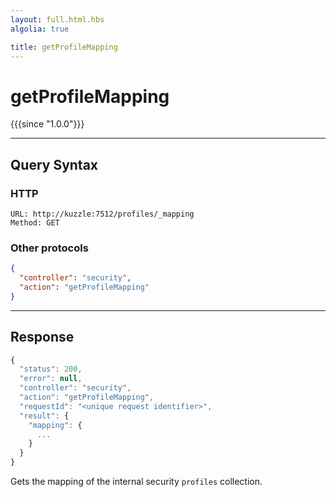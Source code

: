 ```yaml
---
layout: full.html.hbs
algolia: true

title: getProfileMapping
---
```



# getProfileMapping

{{{since "1.0.0"}}}



---

## Query Syntax

### HTTP

```http
URL: http://kuzzle:7512/profiles/_mapping
Method: GET
```

### Other protocols

```json
{
  "controller": "security",
  "action": "getProfileMapping"
}
```

---

## Response

```javascript
{
  "status": 200,                     
  "error": null,                     
  "controller": "security",
  "action": "getProfileMapping",
  "requestId": "<unique request identifier>",
  "result": {
    "mapping": {
      ...
    }
  }
}
```

Gets the mapping of the internal security `profiles` collection.
